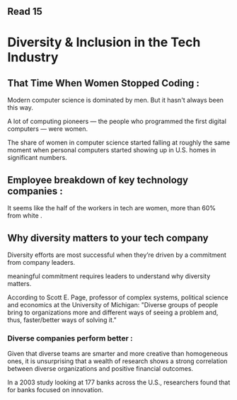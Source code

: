 ## Read 15

# Diversity & Inclusion in the Tech Industry

## That Time When Women Stopped Coding :

Modern computer science is dominated by men. But it hasn't always been this way.

A lot of computing pioneers — the people who programmed the first digital computers — were women.

The share of women in computer science started falling at roughly the same moment when personal computers started showing up in U.S. homes in significant numbers.

## Employee breakdown of key technology companies :

It seems like the half of the workers in tech are women, more than 60% from white .

## Why diversity matters to your tech company

Diversity efforts are most successful when they’re driven by a commitment from company leaders.

meaningful commitment requires leaders to understand why diversity matters.

According to Scott E. Page, professor of complex systems, political science and economics at the University of Michigan: "Diverse groups of people bring to organizations more and different ways of seeing a problem and, thus, faster/better ways of solving it."
 
### Diverse companies perform better : 

Given that diverse teams are smarter and more creative than homogeneous ones, it is unsurprising that a wealth of research shows a strong correlation between diverse organizations and positive financial outcomes.

In a 2003 study looking at 177 banks across the U.S., researchers found that for banks focused on innovation.

